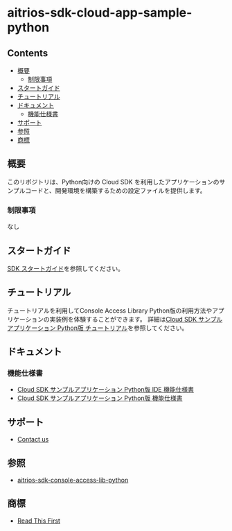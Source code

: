 # aitrios-sdk-cloud-app-sample-python

## Contents <!-- omit in toc -->
- [概要](#概要)
  - [制限事項](#制限事項)
- [スタートガイド](#スタートガイド)
- [チュートリアル](#チュートリアル)
- [ドキュメント](#ドキュメント)
  - [機能仕様書](#機能仕様書)
- [サポート](#サポート)
- [参照](#参照)
- [商標](#商標)

## 概要
このリポジトリは、Python向けの Cloud SDK を利用したアプリケーションのサンプルコードと、開発環境を構築するための設定ファイルを提供します。<br>

### 制限事項
なし

## スタートガイド
[SDK スタートガイド]( https://developer.aitrios.sony-semicon.com/development-guides/get-started/setup-dev/)を参照してください。

## チュートリアル
チュートリアルを利用してConsole Access Library Python版の利用方法やアプリケーションの実装例を体験することができます。
詳細は[Cloud SDK サンプルアプリケーション Python版 チュートリアル](https://developer.aitrios.sony-semicon.com/development-guides/tutorials/cloud-sdk/)を参照してください。

## ドキュメント
### 機能仕様書
- [Cloud SDK サンプルアプリケーション Python版 IDE 機能仕様書](./docs/development-docs/CloudSDK_FuncSpec_SampleApp_Python_IDE_ja.pdf)
- [Cloud SDK サンプルアプリケーション Python版 機能仕様書](./docs/development-docs/CloudSDK_FuncSpec_SampleApp_Python_ja.pdf)

## サポート
- [Contact us](https://developer.aitrios.sony-semicon.com/contact-us/)

## 参照
- [aitrios-sdk-console-access-lib-python](https://github.com/SonySemiconductorSolutions/aitrios-sdk-console-access-lib-python)

## 商標
- [Read This First](https://developer.aitrios.sony-semicon.com/development-guides/documents/manuals/)
